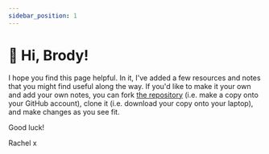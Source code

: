 ```yaml
---
sidebar_position: 1
---
```


# 👋 Hi, Brody!

I hope you find this page helpful. In it, I've added a few resources and notes that you might find useful along the way. If you'd like to make it your own and add your own notes, you can fork [the repository](https://github.com/kahboom/brodycademy) (i.e. make a copy onto your GitHub account), clone it (i.e. download your copy onto your laptop), and make changes as you see fit.

Good luck!

Rachel x

